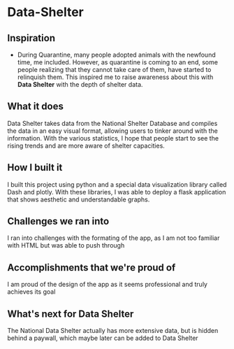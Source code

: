 # Data-Shelter

## Inspiration
- During Quarantine, many people adopted animals with the newfound time, me included. However, as quarantine is coming to an end, some people realizing that they cannot take care of them, have started to relinquish them.  This inspired me to raise awareness about this with **Data Shelter** with the depth of shelter data.

## What it does
Data Shelter takes data from the National Shelter Database and compiles the data in an easy visual format, allowing users to tinker around with the information.  With the various statistics, I hope that people start to see the rising trends and are more aware of shelter capacities.

## How I built it
I built this project using python and a special data visualization library called Dash and plotly.  With these libraries, I was able to deploy a flask application that shows aesthetic and understandable graphs.

## Challenges we ran into
I ran into challenges with the formating of the app, as I am not too familiar with HTML but was able to push through

## Accomplishments that we're proud of
I am proud of the design of the app as it seems professional and truly achieves its goal

## What's next for Data Shelter
The National Data Shelter actually has more extensive data, but is hidden behind a paywall, which maybe later can be added to Data Shelter
